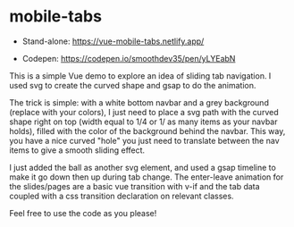 # mobile-tabs

  - Stand-alone: https://vue-mobile-tabs.netlify.app/
  
  - Codepen: https://codepen.io/smoothdev35/pen/yLYEabN
  
  
  
This is a simple Vue demo to explore an idea of sliding tab navigation. 
I used svg to create the curved shape and gsap to do the animation.

The trick is simple: with a white bottom navbar and a grey background (replace with your colors), 
I just need to place a svg path with the curved shape right on top (width equal to 1/4 or 1/ as many items as your navbar holds), 
filled with the color of the background behind the navbar. This way, you have a nice curved "hole" you just need to translate between 
the nav items to give a smooth sliding effect. 

I just added the ball as another svg element, and used a gsap timeline to make it go down then up during tab change. 
The enter-leave animation for the slides/pages are a basic vue transition with v-if and the tab data coupled with a css 
transition declaration on relevant classes.

Feel free to use the code as you please!
